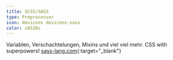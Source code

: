 ```yaml
---
title: SCSS/SASS
type: Preprocessor
icon: devicons devicons-sass
color: c6538c
---
```


Variablen, Verschachtelungen, Mixins und viel viel mehr. CSS with superpowers! [sass-lang.com](http://sass-lang.com/){:target="_blank"}
